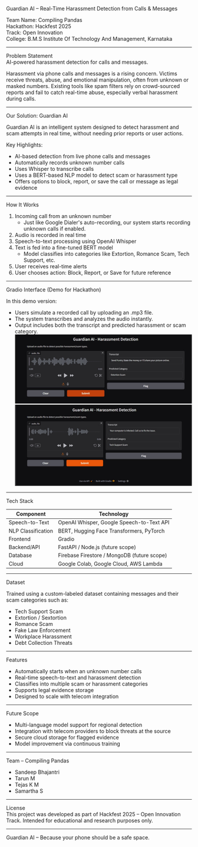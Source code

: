 Guardian AI – Real-Time Harassment Detection from Calls & Messages

Team Name: Compiling Pandas  
Hackathon: Hackfest 2025  
Track: Open Innovation  
College: B.M.S Institute Of Technology And Management, Karnataka

---

Problem Statement  
AI-powered harassment detection for calls and messages.

Harassment via phone calls and messages is a rising concern. Victims receive threats, abuse, and emotional manipulation, often from unknown or masked numbers. Existing tools like spam filters rely on crowd-sourced reports and fail to catch real-time abuse, especially verbal harassment during calls.

---

Our Solution: Guardian AI  

Guardian AI is an intelligent system designed to detect harassment and scam attempts in real time, without needing prior reports or user actions.

Key Highlights:
- AI-based detection from live phone calls and messages  
- Automatically records unknown number calls  
- Uses Whisper to transcribe calls  
- Uses a BERT-based NLP model to detect scam or harassment type  
- Offers options to block, report, or save the call or message as legal evidence  

---

How It Works

1. Incoming call from an unknown number  
   - Just like Google Dialer's auto-recording, our system starts recording unknown calls if enabled.  
2. Audio is recorded in real time  
3. Speech-to-text processing using OpenAI Whisper  
4. Text is fed into a fine-tuned BERT model  
   - Model classifies into categories like Extortion, Romance Scam, Tech Support, etc.  
5. User receives real-time alerts  
6. User chooses action: Block, Report, or Save for future reference  

---

Gradio Interface (Demo for Hackathon)

In this demo version:
- Users simulate a recorded call by uploading an .mp3 file.
- The system transcribes and analyzes the audio instantly.
- Output includes both the transcript and predicted harassment or scam category.
![Guardian AI UI](WhatsApp%20Image%202025-04-20%20at%2001.20.47_e4477967.jpg)
![Guardian AI UI](WhatsApp%20Image%202025-04-20%20at%2000.17.27_96cb87b9.jpg)

---

Tech Stack

Component            | Technology  
--------------------|-----------------------------  
Speech-to-Text      | OpenAI Whisper, Google Speech-to-Text API  
NLP Classification  | BERT, Hugging Face Transformers, PyTorch  
Frontend            | Gradio  
Backend/API         | FastAPI / Node.js (future scope)  
Database            | Firebase Firestore / MongoDB (future scope)  
Cloud               | Google Colab, Google Cloud, AWS Lambda  

---

Dataset

Trained using a custom-labeled dataset containing messages and their scam categories such as:
- Tech Support Scam  
- Extortion / Sextortion  
- Romance Scam  
- Fake Law Enforcement  
- Workplace Harassment  
- Debt Collection Threats  

---

Features

- Automatically starts when an unknown number calls  
- Real-time speech-to-text and harassment detection  
- Classifies into multiple scam or harassment categories  
- Supports legal evidence storage  
- Designed to scale with telecom integration  

---

Future Scope

- Multi-language model support for regional detection  
- Integration with telecom providers to block threats at the source  
- Secure cloud storage for flagged evidence  
- Model improvement via continuous training  

---

Team – Compiling Pandas  
- Sandeep Bhajantri  
- Tarun M  
- Tejas K M  
- Samartha S  

---

License  
This project was developed as part of Hackfest 2025 – Open Innovation Track. Intended for educational and research purposes only.

---

Guardian AI – Because your phone should be a safe space.
